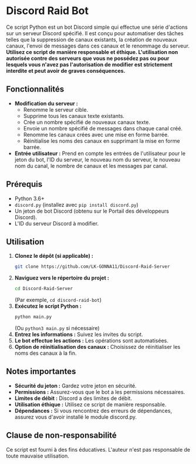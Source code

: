 # Discord Raid Bot

Ce script Python est un bot Discord simple qui effectue une série d'actions sur un serveur Discord spécifié. Il est conçu pour automatiser des tâches telles que la suppression de canaux existants, la création de nouveaux canaux, l'envoi de messages dans ces canaux et le renommage du serveur. **Utilisez ce script de manière responsable et éthique. L'utilisation non autorisée contre des serveurs que vous ne possédez pas ou pour lesquels vous n'avez pas l'autorisation de modifier est strictement interdite et peut avoir de graves conséquences.**

## Fonctionnalités

* **Modification du serveur :**
    * Renomme le serveur cible.
    * Supprime tous les canaux texte existants.
    * Crée un nombre spécifié de nouveaux canaux texte.
    * Envoie un nombre spécifié de messages dans chaque canal créé.
    * Renomme les canaux crées avec une mise en forme barrée.
    * Réinitialise les noms des canaux en supprimant la mise en forme barrée.
* **Entrée utilisateur :** Prend en compte les entrées de l'utilisateur pour le jeton du bot, l'ID du serveur, le nouveau nom du serveur, le nouveau nom du canal, le nombre de canaux et les messages par canal.

## Prérequis

* Python 3.6+
* `discord.py` (installez avec `pip install discord.py`)
* Un jeton de bot Discord (obtenu sur le Portail des développeurs Discord).
* L'ID du serveur Discord à modifier.

## Utilisation

1.  **Clonez le dépôt (si applicable) :**
    ```bash
    git clone https://github.com/LK-GONNA11/Discord-Raid-Server
    ```
2.  **Naviguez vers le répertoire du projet :**
    ```bash
    cd Discord-Raid-Server
    ```
    (Par exemple, `cd discord-raid-bot`)
3.  **Exécutez le script Python :**
    ```bash
    python main.py
    ```
    (Ou `python3 main.py` si nécessaire)
4.  **Entrez les informations :** Suivez les invites du script.
5.  **Le bot effectue les actions :** Les opérations sont automatisées.
6.  **Option de réinitialisation des canaux :** Choisissez de réinitialiser les noms des canaux à la fin.

## Notes importantes

* **Sécurité du jeton :** Gardez votre jeton en sécurité.
* **Permissions :** Assurez-vous que le bot a les permissions nécessaires.
* **Limites de débit :** Discord a des limites de débit.
* **Utilisation éthique :** Utilisez ce script de manière responsable.
* **Dépendances :** Si vous rencontrez des erreurs de dépendances, assurez vous d'avoir installé le module discord.py.

## Clause de non-responsabilité

Ce script est fourni à des fins éducatives. L'auteur n'est pas responsable de toute mauvaise utilisation.
